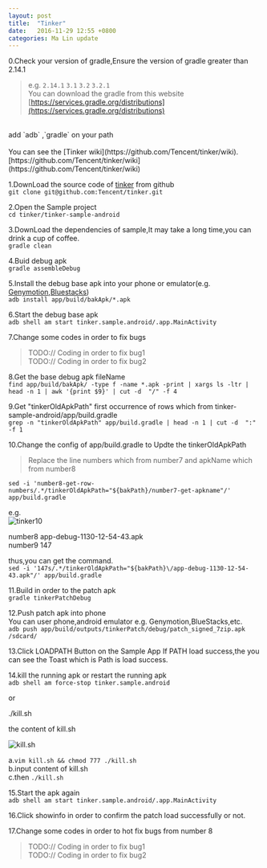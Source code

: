 ```yaml
---
layout: post
title:  "Tinker"
date:   2016-11-29 12:55 +0800
categories: Ma Lin update
---
```

0.Check your version of gradle,Ensure the version of gradle greater than 2.14.1<br/>
> e.g. `2.14.1` `3.1` `3.2` `3.2.1`<br/>
You can download the gradle from this website<br/>
[https://services.gradle.org/distributions](https://services.gradle.org/distributions)<br/>
<br/>
add `adb` ,`gradle` on your path<br/>
<br/>
You can see the [Tinker wiki](https://github.com/Tencent/tinker/wiki).<br/>
[https://github.com/Tencent/tinker/wiki](https://github.com/Tencent/tinker/wiki)<br/>


1.DownLoad the source code of [tinker](https://github.com/Tencent/tinker) from github <br/>
`git clone git@github.com:Tencent/tinker.git`

2.Open the Sample project<br/>
`cd tinker/tinker-sample-android`

3.DownLoad the dependencies of sample,It may take a long time,you can drink a cup of coffee.<br/>
`gradle clean`

4.Buid debug apk<br/>
`gradle assembleDebug`

5.Install the debug base apk into your phone or emulator(e.g. [Genymotion](https://www.genymotion.com/),[Bluestacks](http://www.bluestacks.cn/bdsem_anmnq.html))<br/>
`adb install app/build/bakApk/*.apk`

6.Start the debug base apk<br/>
`adb shell am start tinker.sample.android/.app.MainActivity`

7.Change some codes in order to fix bugs<br/>

>TODO:// Coding in order to fix bug1<br/>
>TODO:// Coding in order to fix bug2<br/>


8.Get the base debug apk fileName<br/>
`find app/build/bakApk/ -type f -name *.apk -print | xargs ls -ltr | head -n 1 | awk '{print $9}' | cut -d  "/" -f 4`

9.Get "tinkerOldApkPath" first occurrence of rows which from tinker-sample-android/app/build.gradle<br/>
`grep -n "tinkerOldApkPath" app/build.gradle | head -n 1 | cut -d  ":" -f 1`

10.Change the config of app/build.gradle to Updte the tinkerOldApkPath<br/>
> Replace the line numbers which from number7 and apkName which from number8 <br/>

`sed -i 'number8-get-row-numbers/.*/tinkerOldApkPath="${bakPath}/number7-get-apkname"/' app/build.gradle`

e.g. <br/>
![tinker10](http://ogxkun013.bkt.clouddn.com/tinker10.png)

number8 app-debug-1130-12-54-43.apk<br/>
number9 147<br/>

thus,you can get the command.<br/>
`sed -i '147s/.*/tinkerOldApkPath="${bakPath}\/app-debug-1130-12-54-43.apk"/' app/build.gradle`


11.Build in order to the patch apk<br/>
`gradle tinkerPatchDebug`

12.Push patch apk into phone<br/>
You can user phone,android emulator e.g. Genymotion,BlueStacks,etc.<br/>
`adb push app/build/outputs/tinkerPatch/debug/patch_signed_7zip.apk /sdcard/`

13.Click LOADPATH Button on the Sample App
If PATH load success,the you can see the Toast which is Path is load success.


14.kill the running apk or restart the running apk<br/>
`adb shell am force-stop tinker.sample.android`

or<br/>

./kill.sh<br/>

the content of kill.sh<br/>

![kill.sh](http://ogxkun013.bkt.clouddn.com/kill2.png)


a.`vim kill.sh && chmod 777 ./kill.sh`<br/>
b.input content of kill.sh<br/>
c.then `./kill.sh`

15.Start the apk again<br/>
`adb shell am start tinker.sample.android/.app.MainActivity`

16.Click showinfo in order to confirm the patch load successfully or not.

17.Change some codes in order to hot fix bugs from number 8
>TODO:// Coding in order to fix bug1<br/>
>TODO:// Coding in order to fix bug2<br/>
